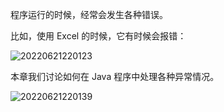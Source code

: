 程序运行的时候，经常会发生各种错误。

比如，使用 Excel 的时候，它有时候会报错：

![20220621220123](https://cdn.gxmnzl.xyz//img/20220621220123.png)

本章我们讨论如何在 Java 程序中处理各种异常情况。

![20220621220139](https://cdn.gxmnzl.xyz//img/20220621220139.png)

